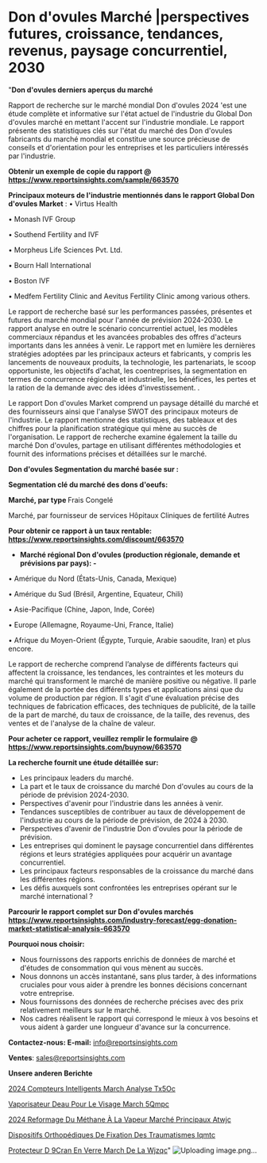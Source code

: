 # Don d'ovules Marché |perspectives futures, croissance, tendances, revenus, paysage concurrentiel, 2030

"<strong>Don d'ovules derniers aperçus du marché</strong>

Rapport de recherche sur le marché mondial Don d'ovules 2024 'est une étude complète et informative sur l'état actuel de l'industrie du Global Don d'ovules marché en mettant l'accent sur l'industrie mondiale. Le rapport présente des statistiques clés sur l'état du marché des Don d'ovules fabricants du marché mondial et constitue une source précieuse de conseils et d'orientation pour les entreprises et les particuliers intéressés par l'industrie.

<strong>Obtenir un exemple de copie du rapport @ <a href=https://www.reportsinsights.com/sample/663570>https://www.reportsinsights.com/sample/663570</a></strong>

<strong>Principaux moteurs de l'industrie mentionnés dans le rapport Global Don d'ovules Market</strong> :
• Virtus Health

• Monash IVF Group

• Southend Fertility and IVF

• Morpheus Life Sciences Pvt. Ltd.

• Bourn Hall International

• Boston IVF

• Medfem Fertility Clinic and Aevitus Fertility Clinic among various others.

Le rapport de recherche basé sur les performances passées, présentes et futures du marché mondial pour l'année de prévision 2024-2030. Le rapport analyse en outre le scénario concurrentiel actuel, les modèles commerciaux répandus et les avancées probables des offres d'acteurs importants dans les années à venir. Le rapport met en lumière les dernières stratégies adoptées par les principaux acteurs et fabricants, y compris les lancements de nouveaux produits, la technologie, les partenariats, le scoop opportuniste, les objectifs d'achat, les coentreprises, la segmentation en termes de concurrence régionale et industrielle, les bénéfices, les pertes et la ration de la demande avec des idées d'investissement. .

Le rapport Don d'ovules Market comprend un paysage détaillé du marché et des fournisseurs ainsi que l'analyse SWOT des principaux moteurs de l'industrie. Le rapport mentionne des statistiques, des tableaux et des chiffres pour la planification stratégique qui mène au succès de l'organisation. Le rapport de recherche examine également la taille du marché Don d'ovules, partage en utilisant différentes méthodologies et fournit des informations précises et détaillées sur le marché.

<strong>Don d'ovules Segmentation du marché basée sur :</strong>

<strong> Segmentation clé du marché des dons d'oeufs: </strong>

<strong> Marché, par type </strong>
Frais
Congelé

Marché, par fournisseur de services
Hôpitaux
Cliniques de fertilité
Autres

<strong>Pour obtenir ce rapport à un taux rentable: <a href=https://www.reportsinsights.com/discount/663570>https://www.reportsinsights.com/discount/663570</a></strong>
<ul>
  <li><strong>Marché régional Don d'ovules (production régionale, demande et prévisions par pays): -</strong></li>
</ul>
• Amérique du Nord (États-Unis, Canada, Mexique)

• Amérique du Sud (Brésil, Argentine, Equateur, Chili)

• Asie-Pacifique (Chine, Japon, Inde, Corée)

• Europe (Allemagne, Royaume-Uni, France, Italie)

• Afrique du Moyen-Orient (Égypte, Turquie, Arabie saoudite, Iran) et plus encore.

Le rapport de recherche comprend l’analyse de différents facteurs qui affectent la croissance, les tendances, les contraintes et les moteurs du marché qui transforment le marché de manière positive ou négative. Il parle également de la portée des différents types et applications ainsi que du volume de production par région. Il s'agit d'une évaluation précise des techniques de fabrication efficaces, des techniques de publicité, de la taille de la part de marché, du taux de croissance, de la taille, des revenus, des ventes et de l'analyse de la chaîne de valeur.

<strong>Pour acheter ce rapport, veuillez remplir le formulaire @   <a href=https://www.reportsinsights.com/buynow/663570>https://www.reportsinsights.com/buynow/663570</a></strong>

<strong>La recherche fournit une étude détaillée sur:</strong>
<ul>
  <li>Les principaux leaders du marché.</li>
  <li>La part et le taux de croissance du marché Don d'ovules au cours de la période de prévision 2024-2030.</li>
  <li>Perspectives d'avenir pour l'industrie dans les années à venir.</li>
  <li>Tendances susceptibles de contribuer au taux de développement de l'industrie au cours de la période de prévision, de 2024 à 2030.</li>
  <li>Perspectives d'avenir de l'industrie Don d'ovules pour la période de prévision.</li>
  <li>Les entreprises qui dominent le paysage concurrentiel dans différentes régions et leurs stratégies appliquées pour acquérir un avantage concurrentiel.</li>
  <li>Les principaux facteurs responsables de la croissance du marché dans les différentes régions.</li>
  <li>Les défis auxquels sont confrontées les entreprises opérant sur le marché international ?</li>
</ul>

<strong>Parcourir le rapport complet sur Don d'ovules marchés <a href=https://www.reportsinsights.com/industry-forecast/egg-donation-market-statistical-analysis-663570>https://www.reportsinsights.com/industry-forecast/egg-donation-market-statistical-analysis-663570</a></strong>

<strong>Pourquoi nous choisir:</strong>
<ul>
  <li>Nous fournissons des rapports enrichis de données de marché et d'études de consommation qui vous mènent au succès.</li>
  <li>Nous donnons un accès instantané, sans plus tarder, à des informations cruciales pour vous aider à prendre les bonnes décisions concernant votre entreprise.</li>
  <li>Nous fournissons des données de recherche précises avec des prix relativement meilleurs sur le marché.</li>
  <li>Nos cadres réalisent le rapport qui correspond le mieux à vos besoins et vous aident à garder une longueur d'avance sur la concurrence.</li>
</ul>
<strong>Contactez-nous:
</strong><strong>E-mail:</strong> <a href=mailto:info@reportsinsights.com>info@reportsinsights.com</a>

<strong>Ventes</strong>: <a href=mailto:sales@reportsinsights.com>sales@reportsinsights.com</a>

<strong>Unsere anderen Berichte</strong>

<a href=https://www.linkedin.com/pulse/2024-compteurs-intelligents-march%C3%A9-analyse-tx5oc/>2024 Compteurs Intelligents March Analyse Tx5Oc</a>

<a href=https://www.linkedin.com/pulse/vaporisateur-deau-pour-le-visage-march%C3%A9-5qmpc/>Vaporisateur Deau Pour Le Visage March 5Qmpc</a>

<a href=https://www.linkedin.com/pulse/2024-reformage-du-méthane-à-la-vapeur-marché-principaux-atwjc/>2024 Reformage Du Méthane À La Vapeur Marché Principaux Atwjc</a>

<a href=https://www.linkedin.com/pulse/dispositifs-orthopédiques-de-fixation-des-traumatismes-iqmtc/>Dispositifs Orthopédiques De Fixation Des Traumatismes Iqmtc</a>

<a href=https://www.linkedin.com/pulse/protecteur-d%C3%A9cran-en-verre-march%C3%A9-de-la-wjzqc/>Protecteur D 9Cran En Verre March De La Wjzqc</a>"
![Uploading image.png…]()
